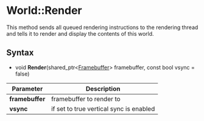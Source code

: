 # World::Render #
This method sends all queued rendering instructions to the rendering thread and tells it to render and display the contents of this world.

## Syntax ##
- void **Render**(shared_ptr<[Framebuffer](CPP_Framebuffer.md)\> framebuffer, const bool vsync = false)

| Parameter | Description |
|---|---|
| **framebuffer** | framebuffer to render to |
| **vsync** | if set to true vertical sync is enabled |
